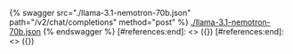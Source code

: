 [#references:start]: <> ({ "template": "openapi" })
[#references:start]: <> ({ "template": "openapi" })
{% swagger src="./llama-3.1-nemotron-70b.json" path="/v2/chat/completions" method="post" %}
[./llama-3.1-nemotron-70b.json](./llama-3.1-nemotron-70b.json)
{% endswagger %}
[#references:end]: <> ({})
[#references:end]: <> ({})